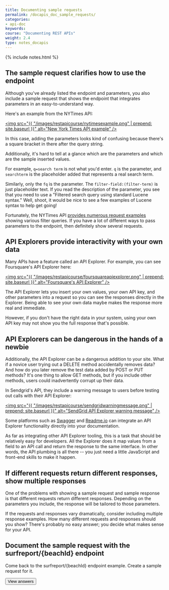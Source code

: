 ```yaml
---
title: Documenting sample requests
permalink: /docapis_doc_sample_requests/
categories:
- api-doc
keywords: 
course: "Documenting REST APIs"
weight: 2.4
type: notes_docapis
---
```

{% include notes.html %}

## The sample request clarifies how to use the endpoint

Although you've already listed the endpoint and parameters, you also include a sample request that shows the endpoint that integrates parameters in an easy-to-understand way.

Here's an example from the NYTimes API:

<a href="http://developer.nytimes.com/docs/read/article_search_api_v2"><img src="{{ "/images/restapicourse/nytimesexample.png" | prepend: site.baseurl }}" alt="New York Times API example" /></a>

In this case, adding the parameters looks kind of confusing because there's a square bracket in there after the query string. 

Additionally, it's hard to tell at a glance which are the parameters and which are the sample inserted values. 

For example, `q=search term` is not what you'd enter. `q` is the parameter, and `searchterm` is the placeholder added that represents a real search term. 

Similarly, only the `fq` is the parameter. The `filter-field:(filter-term)` is just placeholder text. If you read the description of the parameter, you see that you need to use a "Filtered search query using standard Lucene syntax." Well, shoot, it would be nice to see a few examples of Lucene syntax to help get going!

Fortunately, the NYTimes API [provides numerous request examples](http://developer.nytimes.com/docs/read/article_search_api_v2#examples) showing various filter queries. If you have a lot of different ways to pass parameters to the endpoint, then definitely show several requests.

## API Explorers provide interactivity with your own data

Many APIs have a feature called an API Explorer. For example, you can see Foursquare's API Explorer here:

 <a href="https://developer.foursquare.com/docs/explore"><img src="{{ "/images/restapicourse/foursquareapiexplorer.png" | prepend: site.baseurl }}" alt="Foursquare's API Explorer" /></a>
 
The API Explorer lets you insert your own values, your own API key, and other parameters into a request so you can see the responses directly in the Explorer. Being able to see your own data maybe makes the response more real and immediate.

However, if you don't have the right data in your system, using your own API key may not show you the full response that's possible.

## API Explorers can be dangerous in the hands of a newbie

Additionally, the API Explorer can be a dangerous addition to your site. What if a novice user trying out a DELETE method accidentally removes data? And how do you later remove the test data added by POST or PUT methods? It's one thing to allow GET methods, but if you include other methods, users could inadvertently corrupt up their data. 

In Sendgrid's API, they include a warning message to users before testing out calls with their API Explorer:

<a href="https://sendgrid.com/docs/API_Reference/Web_API/blocks.html"><img src="{{ "/images/restapicourse/sendgridwarningmessage.png" | prepend: site.baseurl }}" alt="SendGrid API Explorer warning message" /></a>

Some platforms such as [Swagger](http://swagger.io/) and [Readme.io](http://readme.io) can integrate an API Explorer functionality directly into your documentation. 

As far as integrating other API Explorer tooling, this is a task that should be relatively easy for developers. All the Explorer does it map values from a field to an API call and return the response to the same interface. In other words, the API plumbing is all there -- you just need a little JavaScript and front-end skills to make it happen.

## If different requests return different responses, show multiple responses

One of the problems with showing a sample request and sample response is that different requests return different responses. Depending on the parameters you include, the response will be tailored to those parameters. 

If the requests and responses vary dramatically, consider including multiple response examples. How many different requests and responses should you show? There's probably no easy answer; you decide what makes sense for your API.

## Document the sample request with the surfreport/{beachId} endpoint

Come back to the surfreport/{beachId} endpoint example. Create a sample request for it. 

<style>
#theAnswer {display:none;}
</style>
<script>
$( document ).ready(function() {
$( "#viewAnswers" ).click(function() {
  $( "#theAnswer" ).toggle();
});
});
</script>

<button id="viewAnswers" class="btn btn-default" >View answers</button>
<div id="theAnswer">

Here's mine: 

```
curl --get --include 'https://simple-weather.p.mashape.com/surfreport/123?units=imperial&days=1&time=1433772000' 
  -H 'X-Mashape-Key: WOyzMuE8c9mshcofZaBke3kw7lMtp1HjVGAjsndqIPbU9n2eET' 
  -H 'Accept: application/json'
```
</div>
